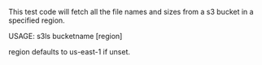 This test code will fetch all the file names and sizes from a s3 bucket in a specified region.

USAGE:
s3ls bucketname [region]

region defaults to us-east-1 if unset.

